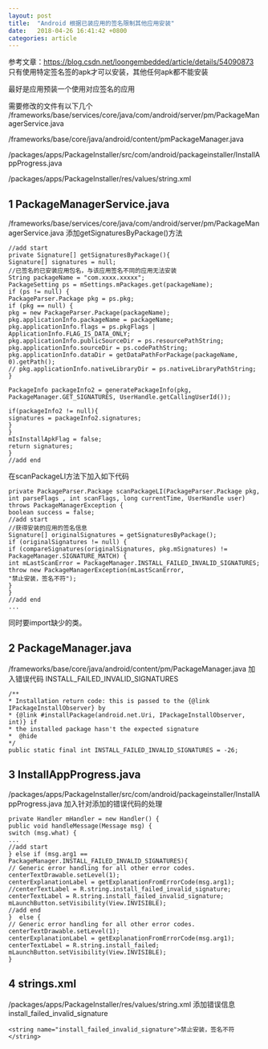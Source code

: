 ```yaml
---
layout: post
title:  "Android 根据已装应用的签名限制其他应用安装"
date:   2018-04-26 16:41:42 +0800
categories: article
---
```


参考文章：https://blog.csdn.net/loongembedded/article/details/54090873
只有使用特定签名签的apk才可以安装，其他任何apk都不能安装

最好是应用预装一个使用对应签名的应用

需要修改的文件有以下几个
/frameworks/base/services/core/java/com/android/server/pm/PackageManagerService.java

/frameworks/base/core/java/android/content/pmPackageManager.java

/packages/apps/PackageInstaller/src/com/android/packageinstaller/InstallAppProgress.java

/packages/apps/PackageInstaller/res/values/string.xml

## 1 PackageManagerService.java
/frameworks/base/services/core/java/com/android/server/pm/PackageManagerService.java
添加getSignaturesByPackage()方法
```
//add start
private Signature[] getSignaturesByPackage(){
Signature[] signatures = null;
//已签名的已安装应用包名，与该应用签名不同的应用无法安装
String packageName = "com.xxxx.xxxxx";
PackageSetting ps = mSettings.mPackages.get(packageName);
if (ps != null) {
PackageParser.Package pkg = ps.pkg;
if (pkg == null) {
pkg = new PackageParser.Package(packageName);
pkg.applicationInfo.packageName = packageName;
pkg.applicationInfo.flags = ps.pkgFlags | ApplicationInfo.FLAG_IS_DATA_ONLY;
pkg.applicationInfo.publicSourceDir = ps.resourcePathString;
pkg.applicationInfo.sourceDir = ps.codePathString;
pkg.applicationInfo.dataDir = getDataPathForPackage(packageName, 0).getPath();
// pkg.applicationInfo.nativeLibraryDir = ps.nativeLibraryPathString;
}

PackageInfo packageInfo2 = generatePackageInfo(pkg, PackageManager.GET_SIGNATURES, UserHandle.getCallingUserId());

if(packageInfo2 != null){
signatures = packageInfo2.signatures;
}
}
mIsInstallApkFlag = false;
return signatures;
}
//add end
```
在scanPackageLI方法下加入如下代码
```
private PackageParser.Package scanPackageLI(PackageParser.Package pkg, int parseFlags , int scanFlags, long currentTime, UserHandle user) throws PackageManagerException {
boolean success = false;
//add start  
//获得安装的应用的签名信息
Signature[] originalSignatures = getSignaturesByPackage();
if (originalSignatures != null) {
if (compareSignatures(originalSignatures, pkg.mSignatures) != PackageManager.SIGNATURE_MATCH) {
int mLastScanError = PackageManager.INSTALL_FAILED_INVALID_SIGNATURES;
throw new PackageManagerException(mLastScanError,
"禁止安装，签名不符");
}
}
//add end
...
````
同时要import缺少的类。
## 2 PackageManager.java
/frameworks/base/core/java/android/content/pm/PackageManager.java
加入错误代码 INSTALL_FAILED_INVALID_SIGNATURES
```
/** 
* Installation return code: this is passed to the {@link IPackageInstallObserver} by 
* {@link #installPackage(android.net.Uri, IPackageInstallObserver, int)} if 
* the installed package hasn't the expected signature 
*  @hide 
*/
public static final int INSTALL_FAILED_INVALID_SIGNATURES = -26;
```
## 3 InstallAppProgress.java
/packages/apps/PackageInstaller/src/com/android/packageinstaller/InstallAppProgress.java
加入针对添加的错误代码的处理
```
private Handler mHandler = new Handler() {  
public void handleMessage(Message msg) {  
switch (msg.what) {  
...
//add start
} else if (msg.arg1 ==  PackageManager.INSTALL_FAILED_INVALID_SIGNATURES){
// Generic error handling for all other error codes.  
centerTextDrawable.setLevel(1);
centerExplanationLabel = getExplanationFromErrorCode(msg.arg1);
//centerTextLabel = R.string.install_failed_invalid_signature;  
centerTextLabel = R.string.install_failed_invalid_signature;
mLaunchButton.setVisibility(View.INVISIBLE);
//add end
}  else {
// Generic error handling for all other error codes.
centerTextDrawable.setLevel(1);
centerExplanationLabel = getExplanationFromErrorCode(msg.arg1);
centerTextLabel = R.string.install_failed;
mLaunchButton.setVisibility(View.INVISIBLE);
}
```
## 4 strings.xml
/packages/apps/PackageInstaller/res/values/string.xml
添加错误信息install_failed_invalid_signature
```
<string name="install_failed_invalid_signature">禁止安装，签名不符</string>
```

